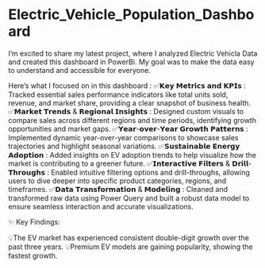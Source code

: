 # Electric_Vehicle_Population_Dashboard
I’m excited to share my latest project, where I analyzed Electric Vehicla Data and created this dashboard in PowerBi. My goal was to make the data easy to understand and accessible for everyone.


Here’s what I focused on in this dashboard :
✅𝗞𝗲𝘆 𝗠𝗲𝘁𝗿𝗶𝗰𝘀 𝗮𝗻𝗱 𝗞𝗣𝗜𝘀 : Tracked essential sales performance indicators like total units sold, revenue, and market share, providing a clear snapshot of business health.
✅𝗠𝗮𝗿𝗸𝗲𝘁 𝗧𝗿𝗲𝗻𝗱𝘀 & 𝗥𝗲𝗴𝗶𝗼𝗻𝗮𝗹 𝗜𝗻𝘀𝗶𝗴𝗵𝘁𝘀 : Designed custom visuals to compare sales across different regions and time periods, identifying growth opportunities and market gaps.
✅𝗬𝗲𝗮𝗿-𝗼𝘃𝗲𝗿-𝗬𝗲𝗮𝗿 𝗚𝗿𝗼𝘄𝘁𝗵 𝗣𝗮𝘁𝘁𝗲𝗿𝗻𝘀 : Implemented dynamic year-over-year comparisons to showcase sales trajectories and highlight seasonal variations.
✅𝗦𝘂𝘀𝘁𝗮𝗶𝗻𝗮𝗯𝗹𝗲 𝗘𝗻𝗲𝗿𝗴𝘆 𝗔𝗱𝗼𝗽𝘁𝗶𝗼𝗻 : Added insights on EV adoption trends to help visualize how the market is contributing to a greener future.
✅𝗜𝗻𝘁𝗲𝗿𝗮𝗰𝘁𝗶𝘃𝗲 𝗙𝗶𝗹𝘁𝗲𝗿𝘀 & 𝗗𝗿𝗶𝗹𝗹-𝗧𝗵𝗿𝗼𝘂𝗴𝗵𝘀 : Enabled intuitive filtering options and drill-throughs, allowing users to dive deeper into specific product categories, regions, and timeframes.
✅𝗗𝗮𝘁𝗮 𝗧𝗿𝗮𝗻𝘀𝗳𝗼𝗿𝗺𝗮𝘁𝗶𝗼𝗻 & 𝗠𝗼𝗱𝗲𝗹𝗶𝗻𝗴 : Cleaned and transformed raw data using Power Query and built a robust data model to ensure seamless interaction and accurate visualizations.

✨ Key Findings:

💡The EV market has experienced consistent double-digit growth over the past three years.
💡Premium EV models are gaining popularity, showing the fastest growth.
